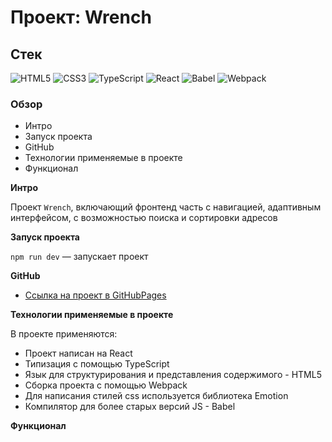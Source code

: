 # Проект: Wrench

## Стек

![HTML5](https://img.shields.io/badge/-HTML5-4A4A4A?style=for-the-badge&logo=HTML5&logoColor=FF7600)
![CSS3](https://img.shields.io/badge/-CSS3-4A4A4A?style=for-the-badge&logo=CSS3&logoColor=5871CD)
![TypeScript](https://img.shields.io/badge/-TypeScript-4A4A4A?style=for-the-badge&logo=TypeScript&logoColor=4895DB)
![React](https://img.shields.io/badge/-React-4A4A4A?style=for-the-badge&logo=React&logoColor=73C6E5)
![Babel](https://img.shields.io/badge/-Babel-4A4A4A?style=for-the-badge&logo=Babel&logoColor=ECE922)
![Webpack](https://img.shields.io/badge/-Webpack-4A4A4A?style=for-the-badge&logo=Webpack&logoColor=73C6E5)


### Обзор

- Интро
- Запуск проекта
- GitHub
- Технологии применяемые в проекте
- Функционал

**Интро**

Проект `Wrench`, включающий фронтенд часть с навигацией, адаптивным интерфейсом, с возможностью поиска и сортировки адресов

**Запуск проекта**

`npm run dev` — запускает проект

**GitHub**

- [Ссылка на проект в GitHubPages](https://azizjp.github.io/wrench/)

**Технологии применяемые в проекте**

В проекте применяются:

- Проект написан на React
- Типизация с помощью TypeScript
- Язык для структурирования и представления содержимого - HTML5
- Сборка проекта с помощью Webpack
- Для написания стилей css используется библиотека Emotion
- Компилятор для более старых версий JS - Babel

**Функционал**